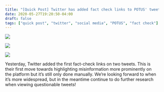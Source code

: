 ```yaml
---
title: "[Quick Post] Twitter has added fact check links to POTUS' tweets"
date: 2020-05-27T19:20:50-04:00
draft: false
tags: ["quick post", "twitter", "social media", "POTUS", "fact check"]
---
```


![](/images/QP-2020-05-27-001.png)

![](/images/QP-2020-05-27-002.png)

![](/images/QP-2020-05-27-003.png)

Yesterday, Twitter added the first fact-check links on two tweets. This is their first move towards highlighting misinformation more prominently on the platform but it’s still only done manually. We’re looking forward to when it’s more widespread, but in the meantime continue to do further research when viewing questionable tweets!
